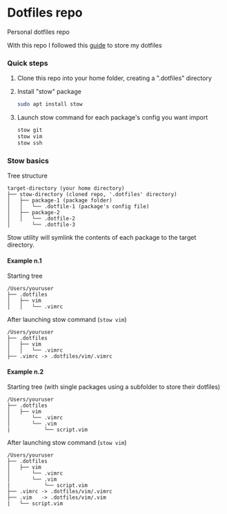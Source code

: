 # Dotfiles repo

Personal dotfiles repo

With this repo I followed this [guide](https://dev.to/jakewies/manage-your-dotfiles-like-a-superhero-4gpd) to store my dotfiles



### Quick steps

1. Clone this repo into your home folder, creating a ".dotfiles" directory

2. Install "stow" package

   ```bash
   sudo apt install stow
   ```

   

3. Launch stow command for each package's config you want import

   ```bash
   stow git
   stow vim
   stow ssh
   ```

   

### Stow basics

Tree structure

```
target-directory (your home directory)
├── stow-directory (cloned repo, '.dotfiles' directory)
│   ├── package-1 (package folder)
│   │   └── .dotfile-1 (package's config file)
│   ├── package-2
│   │   └── .dotfile-2
│       └── .dotfile-3
```



Stow utility will symlink the contents of each package to the target directory.



#### Example n.1

Starting tree

```
/Users/youruser
├── .dotfiles
│   ├── vim
│   │   └── .vimrc
```



After launching stow command (`stow vim`)

```
/Users/youruser
├── .dotfiles
│   ├── vim
│   │   └── .vimrc
├── .vimrc -> .dotfiles/vim/.vimrc
```



#### Example n.2

Starting tree (with single packages using a subfolder to store their dotfiles)

```
/Users/youruser
├── .dotfiles
│   ├── vim
│       └── .vimrc
│       └── .vim
|           └── script.vim
```



After launching stow command (`stow vim`)

```
/Users/youruser
├── .dotfiles
│   ├── vim
│       └── .vimrc
│       └── .vim
|           └── script.vim
├── .vimrc -> .dotfiles/vim/.vimrc
├── .vim   -> .dotfiles/vim/.vim
|   └── script.vim
```